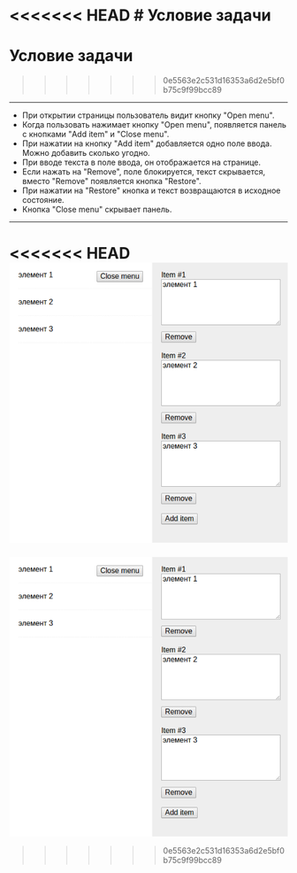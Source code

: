 <<<<<<< HEAD
﻿# Условие задачи
=======
# Условие задачи
>>>>>>> 0e5563e2c531d16353a6d2e5bf0b75c9f99bcc89
---
+  При открытии страницы пользователь видит кнопку "Open menu".
+  Когда пользовать нажимает кнопку "Open menu", появляется панель с кнопками "Add item" и "Close menu".
+  При нажатии на кнопку "Add item" добавляется одно поле ввода. Можно добавить сколько угодно.
+  При вводе текста в поле ввода, он отображается на странице.
+  Если нажать на "Remove", поле блокируется, текст скрывается, вместо "Remove" появляется кнопка "Restore".
+  При нажатии на "Restore" кнопка и текст возвращаются в исходное состояние.
+  Кнопка "Close menu" скрывает панель.

---

<<<<<<< HEAD
![](https://github.com/topus009/study/blob/master/JQuery/test_4.png)
=======
![](https://github.com/topus009/study/blob/master/JQuery/test_4.png)
>>>>>>> 0e5563e2c531d16353a6d2e5bf0b75c9f99bcc89
